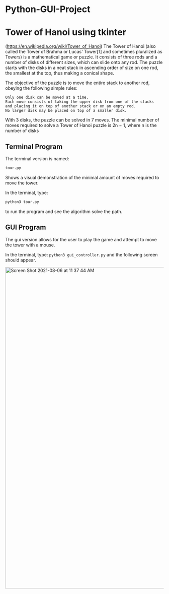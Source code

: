 # Python-GUI-Project
# Tower of Hanoi using tkinter


(https://en.wikipedia.org/wiki/Tower_of_Hanoi) The Tower of Hanoi (also called the Tower of Brahma or Lucas' Tower[1] and sometimes pluralized as Towers) is a mathematical game or puzzle. It consists of three rods and a number of disks of different sizes, which can slide onto any rod. The puzzle starts with the disks in a neat stack in ascending order of size on one rod, the smallest at the top, thus making a conical shape.

The objective of the puzzle is to move the entire stack to another rod, obeying the following simple rules:

    Only one disk can be moved at a time.
    Each move consists of taking the upper disk from one of the stacks 
    and placing it on top of another stack or on an empty rod.
    No larger disk may be placed on top of a smaller disk.

With 3 disks, the puzzle can be solved in 7 moves. The minimal number of moves required to solve a Tower of Hanoi puzzle is 2n − 1, where n is the number of disks

Terminal Program
-------------------
The terminal version is named:

```python
tour.py
```

Shows a visual demonstration of the minimal amount of moves required to move the tower.

In the terminal, type:
```python 
python3 tour.py
```
to run the program and see the algorithm solve the path.

GUI Program
-------------------
The gui version allows for the user to play the game and attempt to move the tower with a mouse.

In the terminal, type:
```python3 gui_controller.py```
and the following screen should appear.

<img width="1021" alt="Screen Shot 2021-08-06 at 11 37 44 AM" src="https://user-images.githubusercontent.com/28542017/128537701-a7abe86b-97d4-458a-8d18-823188bc10d5.png">
